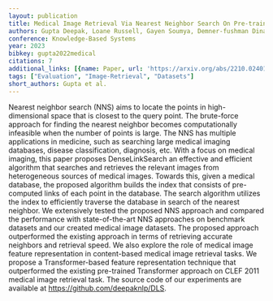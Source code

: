 ```yaml
---
layout: publication
title: Medical Image Retrieval Via Nearest Neighbor Search On Pre-trained Image Features
authors: Gupta Deepak, Loane Russell, Gayen Soumya, Demner-fushman Dina
conference: Knowledge-Based Systems
year: 2023
bibkey: gupta2022medical
citations: 7
additional_links: [{name: Paper, url: 'https://arxiv.org/abs/2210.02401'}]
tags: ["Evaluation", "Image-Retrieval", "Datasets"]
short_authors: Gupta et al.
---
```

Nearest neighbor search (NNS) aims to locate the points in high-dimensional
space that is closest to the query point. The brute-force approach for finding
the nearest neighbor becomes computationally infeasible when the number of
points is large. The NNS has multiple applications in medicine, such as
searching large medical imaging databases, disease classification, diagnosis,
etc. With a focus on medical imaging, this paper proposes DenseLinkSearch an
effective and efficient algorithm that searches and retrieves the relevant
images from heterogeneous sources of medical images. Towards this, given a
medical database, the proposed algorithm builds the index that consists of
pre-computed links of each point in the database. The search algorithm utilizes
the index to efficiently traverse the database in search of the nearest
neighbor. We extensively tested the proposed NNS approach and compared the
performance with state-of-the-art NNS approaches on benchmark datasets and our
created medical image datasets. The proposed approach outperformed the existing
approach in terms of retrieving accurate neighbors and retrieval speed. We also
explore the role of medical image feature representation in content-based
medical image retrieval tasks. We propose a Transformer-based feature
representation technique that outperformed the existing pre-trained Transformer
approach on CLEF 2011 medical image retrieval task. The source code of our
experiments are available at https://github.com/deepaknlp/DLS.